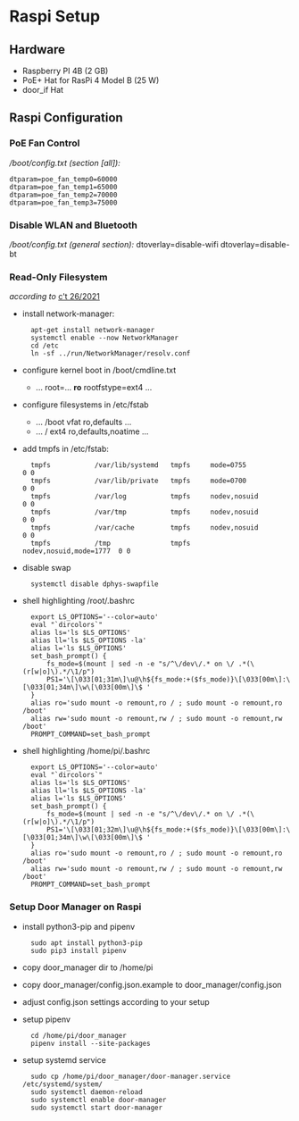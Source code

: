 # Raspi Setup

## Hardware

* Raspberry PI 4B (2 GB)
* PoE+ Hat for RasPi 4 Model B (25 W)
* door_if Hat

## Raspi Configuration

### PoE Fan Control

*/boot/config.txt (section [all]):*

	dtparam=poe_fan_temp0=60000
	dtparam=poe_fan_temp1=65000
	dtparam=poe_fan_temp2=70000
	dtparam=poe_fan_temp3=75000

### Disable WLAN and Bluetooth

*/boot/config.txt (general section):*
	dtoverlay=disable-wifi
	dtoverlay=disable-bt

### Read-Only Filesystem

*according to* [c't 26/2021](https://www.heise.de/select/ct/2021/16/2112313321295857638) 

* install network-manager:

		apt-get install network-manager
		systemctl enable --now NetworkManager
		cd /etc
		ln -sf ../run/NetworkManager/resolv.conf
		
* configure kernel boot in /boot/cmdline.txt
    * ... root=... **ro** rootfstype=ext4 ...
* configure filesystems in /etc/fstab
    * ... /boot vfat ro,defaults ...
    * ... / ext4 ro,defaults,noatime ...
* add tmpfs in /etc/fstab:

		tmpfs           /var/lib/systemd   tmpfs     mode=0755               0 0
		tmpfs           /var/lib/private   tmpfs     mode=0700               0 0
		tmpfs           /var/log           tmpfs     nodev,nosuid            0 0
		tmpfs           /var/tmp           tmpfs     nodev,nosuid            0 0
		tmpfs           /var/cache         tmpfs     nodev,nosuid            0 0
		tmpfs           /tmp               tmpfs     nodev,nosuid,mode=1777  0 0

* disable swap

		systemctl disable dphys-swapfile

* shell highlighting /root/.bashrc

		export LS_OPTIONS='--color=auto'
		eval "`dircolors`"
		alias ls='ls $LS_OPTIONS'
		alias ll='ls $LS_OPTIONS -la'
		alias l='ls $LS_OPTIONS'
		set_bash_prompt() {
			fs_mode=$(mount | sed -n -e "s/^\/dev\/.* on \/ .*(\(r[w|o]\).*/\1/p")
			PS1='\[\033[01;31m\]\u@\h${fs_mode:+($fs_mode)}\[\033[00m\]:\[\033[01;34m\]\w\[\033[00m\]\$ '
		}
		alias ro='sudo mount -o remount,ro / ; sudo mount -o remount,ro /boot'
		alias rw='sudo mount -o remount,rw / ; sudo mount -o remount,rw /boot'
		PROMPT_COMMAND=set_bash_prompt

* shell highlighting /home/pi/.bashrc

		export LS_OPTIONS='--color=auto'
		eval "`dircolors`"
		alias ls='ls $LS_OPTIONS'
		alias ll='ls $LS_OPTIONS -la'
		alias l='ls $LS_OPTIONS'
		set_bash_prompt() {
			fs_mode=$(mount | sed -n -e "s/^\/dev\/.* on \/ .*(\(r[w|o]\).*/\1/p")
			PS1='\[\033[01;32m\]\u@\h${fs_mode:+($fs_mode)}\[\033[00m\]:\[\033[01;34m\]\w\[\033[00m\]\$ '
		}
		alias ro='sudo mount -o remount,ro / ; sudo mount -o remount,ro /boot'
		alias rw='sudo mount -o remount,rw / ; sudo mount -o remount,rw /boot'
		PROMPT_COMMAND=set_bash_prompt


### Setup Door Manager on Raspi

* install python3-pip and pipenv

		sudo apt install python3-pip
		sudo pip3 install pipenv

* copy door_manager dir to /home/pi

* copy door_manager/config.json.example to door_manager/config.json

* adjust config.json settings according to your setup

* setup pipenv

		cd /home/pi/door_manager
		pipenv install --site-packages

* setup systemd service

		sudo cp /home/pi/door_manager/door-manager.service /etc/systemd/system/
		sudo systemctl daemon-reload
		sudo systemctl enable door-manager
		sudo systemctl start door-manager


